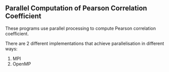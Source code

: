 ## Parallel Computation of Pearson Correlation Coefficient

These programs use parallel processing to compute Pearson correlation coefficient.

There are 2 different implementations that achieve parallelisation in different ways:

1. MPI
2. OpenMP
